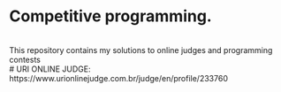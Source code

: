 # Competitive programming.
</br>
This repository contains my solutions to online judges and programming contests
</br>
# URI ONLINE JUDGE:
https://www.urionlinejudge.com.br/judge/en/profile/233760

